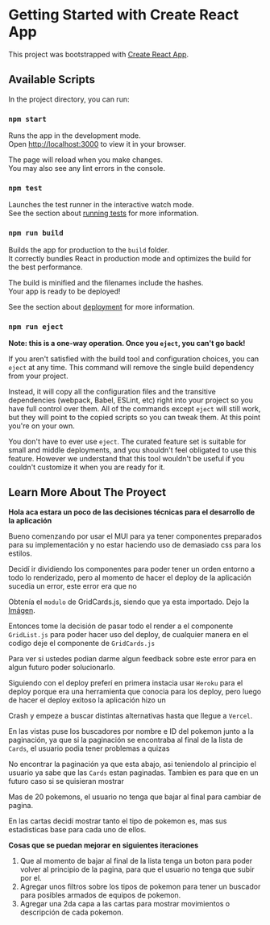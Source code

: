 # Getting Started with Create React App

This project was bootstrapped with [Create React App](https://github.com/facebook/create-react-app).

## Available Scripts

In the project directory, you can run:

### `npm start`

Runs the app in the development mode.\
Open [http://localhost:3000](http://localhost:3000) to view it in your browser.

The page will reload when you make changes.\
You may also see any lint errors in the console.

### `npm test`

Launches the test runner in the interactive watch mode.\
See the section about [running tests](https://facebook.github.io/create-react-app/docs/running-tests) for more information.

### `npm run build`

Builds the app for production to the `build` folder.\
It correctly bundles React in production mode and optimizes the build for the best performance.

The build is minified and the filenames include the hashes.\
Your app is ready to be deployed!

See the section about [deployment](https://facebook.github.io/create-react-app/docs/deployment) for more information.

### `npm run eject`

**Note: this is a one-way operation. Once you `eject`, you can't go back!**

If you aren't satisfied with the build tool and configuration choices, you can `eject` at any time. This command will remove the single build dependency from your project.

Instead, it will copy all the configuration files and the transitive dependencies (webpack, Babel, ESLint, etc) right into your project so you have full control over them. All of the commands except `eject` will still work, but they will point to the copied scripts so you can tweak them. At this point you're on your own.

You don't have to ever use `eject`. The curated feature set is suitable for small and middle deployments, and you shouldn't feel obligated to use this feature. However we understand that this tool wouldn't be useful if you couldn't customize it when you are ready for it.

## Learn More About The Proyect

**Hola aca estara un poco de las decisiones técnicas para el desarrollo de la aplicación**

Bueno comenzando por usar el MUI para ya tener componentes preparados para su implementación y no estar haciendo uso de demasiado css para los estilos.

Decidí ir dividiendo los componentes para poder tener un orden entorno a todo lo renderizado, pero al momento de hacer el deploy de la aplicación sucedia un error, este error era que no

Obtenía el `modulo` de GridCards.js, siendo que ya esta importado. Dejo la [Imágen](https://prnt.sc/0xmpphvp800m).

Entonces tome la decisión de pasar todo el render a el componente `GridList.js` para poder hacer uso del deploy, de cualquier manera en el codigo deje el componente de `GridCards.js`

Para ver si ustedes podian darme algun feedback sobre este error para en algun futuro poder solucionarlo.

Siguiendo con el deploy preferí en primera instacia usar `Heroku` para el deploy porque era una herramienta que conocia para los deploy, pero luego de hacer el deploy exitoso la aplicación hizo un 

Crash y empeze a buscar distintas alternativas hasta que llegue a `Vercel`.

En las vistas puse los buscadores por nombre e ID del pokemon junto a la paginación, ya que si la paginación se encontraba al final de la lista de `Cards`, el usuario podia tener problemas a quizas

No encontrar la paginación ya que esta abajo, asi teniendolo al principio el usuario ya sabe que las `Cards` estan paginadas. Tambien es para que en un futuro caso si se quisieran mostrar

Mas de 20 pokemons, el usuario no tenga que bajar al final para cambiar de pagina.

En las cartas decidí mostrar tanto el tipo de pokemon es, mas sus estadisticas base para cada uno de ellos.

**Cosas que se puedan mejorar en siguientes iteraciones**

1) Que al momento de bajar al final de la lista tenga un boton para poder volver al principio de la pagina, para que el usuario no tenga que subir por el.
2) Agregar unos filtros sobre los tipos de pokemon para tener un buscador para posibles armados de equipos de pokemon.
3) Agregar una 2da capa a las cartas para mostrar movimientos o descripción de cada pokemon.